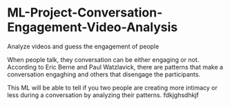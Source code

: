 # ML-Project-Conversation-Engagement-Video-Analysis
Analyze videos and guess the engagement of people

When people talk, they conversation can be either engaging or not. According to Eric Berne and Paul Watzlavick, there are patterns that make a conversation engaghing and others that disengage the participants.

This ML will be able to tell if you two people are creating more intimacy or less during a conversation by analyzing their patterns. fdkjghsdhkjf

